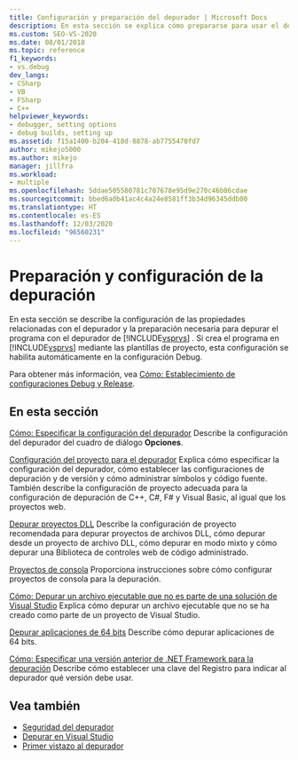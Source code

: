 ```yaml
---
title: Configuración y preparación del depurador | Microsoft Docs
description: En esta sección se explica cómo prepararse para usar el depurador de Visual Studio y se describen las propiedades pertinentes. Siga los vínculos a la información que necesite.
ms.custom: SEO-VS-2020
ms.date: 08/01/2018
ms.topic: reference
f1_keywords:
- vs.debug
dev_langs:
- CSharp
- VB
- FSharp
- C++
helpviewer_keywords:
- debugger, setting options
- debug builds, setting up
ms.assetid: f15a1400-b204-418d-8878-ab7755470fd7
author: mikejo5000
ms.author: mikejo
manager: jillfra
ms.workload:
- multiple
ms.openlocfilehash: 5ddae505580781c707678e95d9e270c46b86cdae
ms.sourcegitcommit: bbed6a0b41ac4c4a24e8581ff3b34d96345ddb00
ms.translationtype: HT
ms.contentlocale: es-ES
ms.lasthandoff: 12/03/2020
ms.locfileid: "96560231"
---
```

# <a name="debugger-settings-and-preparation"></a>Preparación y configuración de la depuración
En esta sección se describe la configuración de las propiedades relacionadas con el depurador y la preparación necesaria para depurar el programa con el depurador de [!INCLUDE[vsprvs](../code-quality/includes/vsprvs_md.md)] . Si crea el programa en [!INCLUDE[vsprvs](../code-quality/includes/vsprvs_md.md)] mediante las plantillas de proyecto, esta configuración se habilita automáticamente en la configuración Debug.

 Para obtener más información, vea [Cómo: Establecimiento de configuraciones Debug y Release](../debugger/how-to-set-debug-and-release-configurations.md).

## <a name="in-this-section"></a>En esta sección

 [Cómo: Especificar la configuración del depurador](../debugger/how-to-specify-debugger-settings.md) Describe la configuración del depurador del cuadro de diálogo **Opciones**.
 
 [Configuración del proyecto para el depurador](../debugger/debugger-project-settings.md) Explica cómo especificar la configuración del depurador, cómo establecer las configuraciones de depuración y de versión y cómo administrar símbolos y código fuente. También describe la configuración de proyecto adecuada para la configuración de depuración de C++, C#, F# y Visual Basic, al igual que los proyectos web.

 [Depurar proyectos DLL](../debugger/debugging-dll-projects.md) Describe la configuración de proyecto recomendada para depurar proyectos de archivos DLL, cómo depurar desde un proyecto de archivo DLL, cómo depurar en modo mixto y cómo depurar una Biblioteca de controles web de código administrado.

 [Proyectos de consola](../debugger/debugging-preparation-console-projects.md) Proporciona instrucciones sobre cómo configurar proyectos de consola para la depuración.

 [Cómo: Depurar un archivo ejecutable que no es parte de una solución de Visual Studio](../debugger/how-to-debug-an-executable-not-part-of-a-visual-studio-solution.md) Explica cómo depurar un archivo ejecutable que no se ha creado como parte de un proyecto de Visual Studio.

 [Depurar aplicaciones de 64 bits](../debugger/debug-64-bit-applications.md) Describe cómo depurar aplicaciones de 64 bits.

 [Cómo: Especificar una versión anterior de .NET Framework para la depuración](../debugger/how-to-specify-a-dotnet-framework-version-for-debugging.md) Describe cómo establecer una clave del Registro para indicar al depurador qué versión debe usar.

## <a name="see-also"></a>Vea también
- [Seguridad del depurador](../debugger/debugger-security.md)
- [Depurar en Visual Studio](../debugger/index.yml)
- [Primer vistazo al depurador](../debugger/debugger-feature-tour.md)